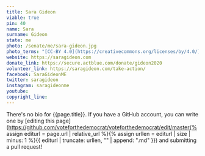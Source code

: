 ```yaml
---
title: Sara Gideon
viable: true
pin: 40
name: Sara
surname: Gideon
state: me
photo: /senate/me/sara-gideon.jpg
photo_terms: "[CC-BY 4.0](https://creativecommons.org/licenses/by/4.0/) [photo](https://en.wikipedia.org/wiki/Sara_Gideon#/media/File:Sara_Gideon.jpg) [from Wikipedia](https://en.wikipedia.org/wiki/Sara_Gideon#/media/File:Sara_Gideon.jpg)."
website: https://saragideon.com
donate_link: https://secure.actblue.com/donate/gideon2020
volunteer_link: https://saragideon.com/take-action/
facebook: SaraGideonME
twitter: saragideon
instagram: saragideonme
youtube: 
copyright_line: 
---
```

There's no bio for {{page.title}}. If you have a GitHub account, you can write one by [editing this page](https://github.com/voteforthedemocrat/voteforthedemocrat/edit/master{% assign editurl = page.url | relative_url %}{% assign urllen = editurl | size | minus: 1 %}{{ editurl | truncate: urllen, "" | append: ".md" }}) and submitting a pull request!